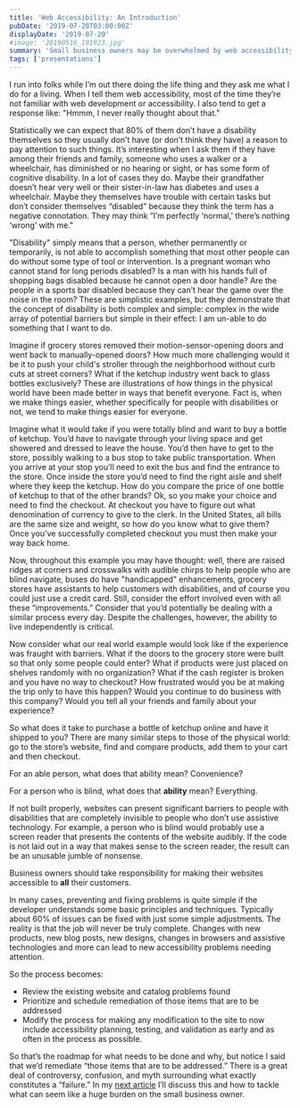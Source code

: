 ```yaml
---
title: 'Web Accessibility: An Introduction'
pubDate: '2019-07-20T03:00:00Z'
displayDate: '2019-07-20'
#image: '20190516_191923.jpg'
summary: 'Small business owners may be overwhelmed by web accessibility or just want a simple explanation of what it means. In this series of articles I explain the why and how to get you started.'
tags: ['presentations']
---
```


I run into folks while I’m out there doing the life thing and they ask me what I do for a living. When I tell them web accessibility, most of the time they’re not familiar with web development or accessibility. I also tend to get a response like: "Hmmm, I never really thought about that." 

Statistically we can expect that 80% of them don’t have a disability themselves so they usually don’t have (or don’t think they have) a reason to pay attention to such things. It’s interesting when I ask them if they have among their friends and family, someone who uses a walker or a wheelchair, has diminished or no hearing or sight, or has some form of cognitive disability. In a lot of cases they do. Maybe their grandfather doesn’t hear very well or their sister-in-law has diabetes and uses a wheelchair. Maybe they themselves have trouble with certain tasks but don’t consider themselves “disabled” because they think the term has a negative connotation. They may think “I’m perfectly ‘normal,’ there’s nothing ‘wrong’ with me."

"Disability" simply means that a person, whether permanently or temporarily, is not able to accomplish something that most other people can do without some type of tool or intervention. Is a pregnant woman who cannot stand for long periods disabled? Is a man with his hands full of shopping bags disabled because he cannot open a door handle? Are the people in a sports bar disabled because they can’t hear the game over the noise in the room? These are simplistic examples, but they demonstrate that the concept of disability is both complex and simple: complex in the wide array of potential barriers but simple in their effect: I am un-able to do something that I want to do.

Imagine if grocery stores removed their motion-sensor-opening doors and went back to manually-opened doors? How much more challenging would it be it to push your child's stroller through the neighborhood without curb cuts at street corners? What if the ketchup industry went back to glass bottles exclusively? These are illustrations of how things in the physical world have been made better in ways that benefit everyone. Fact is, when we make things easier, whether specifically for people with disabilities or not, we tend to make things easier for everyone. 

Imagine what it would take if you were totally blind and want to buy a bottle of ketchup. You’d have to navigate through your living space and get showered and dressed to leave the house. You’d then have to get to the store, possibly walking to a bus stop to take public transportation. When you arrive at your stop you’ll need to exit the bus and find the entrance to the store. Once inside the store you’d need to find the right aisle and shelf where they keep the ketchup. How do you compare the price of one bottle of ketchup to that of the other brands? Ok, so you make your choice and need to find the checkout. At checkout you have to figure out what denomination of currency to give to the clerk. In the United States, all bills are the same size and weight, so how do you know what to give them? Once you’ve successfully completed checkout you must then make your way back home. 

Now, throughout this example you may have thought: well, there are raised ridges at corners and crosswalks with audible chirps to help people who are blind navigate, buses do have "handicapped" enhancements, grocery stores have assistants to help customers with disabilities, and of course you could just use a credit card. Still, consider the effort involved even with all these “improvements.” Consider that you’d potentially be dealing with a similar process every day. Despite the challenges, however, the ability to live independently is critical.

Now consider what our real world example would look like if the experience was fraught with barriers. What if the doors to the grocery store were built so that only some people could enter? What if products were just placed on shelves randomly with no organization? What if the cash register is broken and you have no way to checkout? How frustrated would you be at making the trip only to have this happen? Would you continue to do business with this company? Would you tell all your friends and family about your experience?

So what does it take to purchase a bottle of ketchup online and have it shipped to you? There are many similar steps to those of the physical world: go to the store’s website, find and compare products, add them to your cart and then checkout.

For an able person, what does that ability mean? Convenience? 

For a person who is blind, what does that **ability** mean? Everything.

If not built properly, websites can present significant barriers to people with disabilities that are completely invisible to people who don’t use assistive technology. For example, a person who is blind would probably use a screen reader that presents the contents of the website audibly. If the code is not laid out in a way that makes sense to the screen reader, the result can be an unusable jumble of nonsense. 

Business owners should take responsibility for making their websites accessible to **all** their customers. 

In many cases, preventing and fixing problems is quite simple if the developer understands some basic principles and techniques. Typically about 60% of issues can be fixed with just some simple adjustments. The reality is that the job will never be truly complete. Changes with new products, new blog posts, new designs, changes in browsers and assistive technologies and more can lead to new accessibility problems needing attention.

So the process becomes: 

* Review the existing website and catalog problems found
* Prioritize and schedule remediation of those items that are to be addressed
* Modify the process for making any modification to the site to now include accessibility planning, testing, and validation as early and as often in the process as possible.

So that’s the roadmap for what needs to be done and why, but notice I said that we’d remediate “those items that are to be addressed.” There is a great deal of controversy, confusion, and myth surrounding what exactly constitutes a “failure.” In my <a href="/web-accessibility-next-steps">next article</a> I’ll discuss this and how to tackle what can seem like a huge burden on the small business owner.
